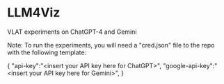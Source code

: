 # LLM4Viz
VLAT experiments on ChatGPT-4 and Gemini

Note: To run the experiments, you will need a "cred.json" file to the repo with the following template:

{
  "api-key":"\<insert your API key here for ChatGPT\>",
  "google-api-key":"\<insert your API key here for Gemini\>",
}
